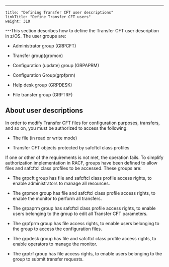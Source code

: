 ---
    title: "Defining Transfer CFT user descriptions"
    linkTitle: "Define Transfer CFT users"
    weight: 310
---This section describes how to define the Transfer CFT user description in z/OS. The user groups are:

- Administrator group (GRPCFT)

<!-- -->

- Transfer group(grpmon)

<!-- -->

- Configuration (update) group (GRPAPRM)

<!-- -->

- Configuration Group(grpfprm)

<!-- -->

- Help desk group (GRPDESK)

<!-- -->

- File transfer group (GRPTRF)

## About user descriptions

In order to modify Transfer CFT files for configuration purposes, transfers, and so on, you must be authorized to access the following:

- The file (in read or write mode)

<!-- -->

- Transfer CFT objects protected by safcftcl class profiles

If one or other of the requirements is not met, the operation fails. To simplify authorization implementation in RACF, groups have been defined to allow files and safcftcl class profiles to be accessed. These groups are:

- The grpcft group has file and safcftcl class profile access rights, to enable administrators to manage all resources.

<!-- -->

- The grpmon group has file and safcftcl class profile access rights, to enable the monitor to perform all transfers.

<!-- -->

- The grpaprm group has safcftcl class profile access rights, to enable users belonging to the group to edit all Transfer CFT parameters.

<!-- -->

- The grpfprm group has file access rights, to enable users belonging to the group to access the configuration files.

<!-- -->

- The grpdesk group has file and safcftcl class profile access rights, to enable operators to manage the monitor.

<!-- -->

- The grptrf group has file access rights, to enable users belonging to the group to submit transfer requests.
